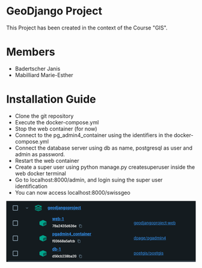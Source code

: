 # GeoDjango Project
This Project has been created in the context of the Course "GIS".

# Members
- Badertscher Janis 
- Mabilliard Marie-Esther

# Installation Guide
- Clone the git repository
- Execute the docker-compose.yml
- Stop the web container (for now)
- Connect to the pg_admin4_container using the identifiers in the docker-compose.yml
- Connect the database server using db as name, postgresql as user and admin as password.
- Restart the web container
- Create a super user using python manage.py createsuperuser inside the web docker terminal
- Go to localhost:8000/admin, and login suing the super user identification
- You can now access localhost:8000/swissgeo


![Test](ReadMePictures\Docker.png)